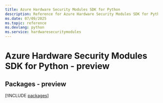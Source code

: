 ```yaml
---
title: Azure Hardware Security Modules SDK for Python
description: Reference for Azure Hardware Security Modules SDK for Python
ms.date: 07/09/2025
ms.topic: reference
ms.devlang: python
ms.service: hardwaresecuritymodules
---
```

# Azure Hardware Security Modules SDK for Python - preview
## Packages - preview
[!INCLUDE [packages](hardware-security-modules-index.md)]